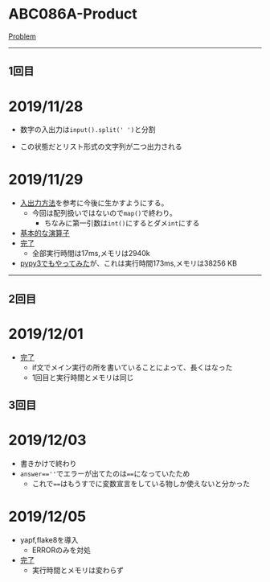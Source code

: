 # ABC086A-Product

[Problem](https://atcoder.jp/contests/abc086/tasks/abc086_a)

---
## 1回目

# 2019/11/28

* 数字の入出力は`input().split(' ')`と分割

* この状態だとリスト形式の文字列が二つ出力される
# 2019/11/29
* [入出力方法](https://qiita.com/_-_-_-_-_/items/34f933adc7be875e61d0)を参考に今後に生かすようにする。
    * 今回は配列扱いではないので`map()`で終わり。
        * ちなみに第一引数は`int()`にするとダメ`int`にする
* [基本的な演算子](https://note.nkmk.me/python-arithmetic-operator/)
* [完了](https://atcoder.jp/contests/abc086/submissions/8693744)
    * 全部実行時間は17ms,メモリは2940k
* [pypy3でもやってみた](https://atcoder.jp/contests/abc086/submissions/8693766)が、これは実行時間173ms,メモリは38256 KB
---
## 2回目
# 2019/12/01

* [完了](https://atcoder.jp/contests/abc086/submissions/8722017)
    * if文でメイン実行の所を書いていることによって、長くはなった
    * 1回目と実行時間とメモリは同じ

## 3回目
# 2019/12/03 
* 書きかけで終わり
* `answer==''`でエラーが出てたのは`==`になっていたため
    * これで`==`はもうすでに変数宣言をしている物しか使えないと分かった

# 2019/12/05
* yapf,flake8を導入
    * ERRORのみを対処
* [完了](https://atcoder.jp/contests/abc086/submissions/8797451)
    * 実行時間とメモリは変わらず